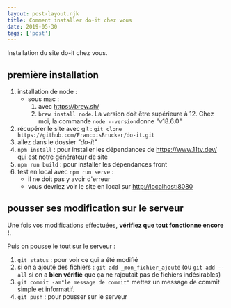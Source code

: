 ```yaml
---
layout: post-layout.njk 
title: Comment installer do-it chez vous
date: 2019-05-30
tags: ['post']
---
```


<!-- résumé : début -->
Installation du site do-it chez vous.
<!-- résumé : fin -->

## première installation

1. installation de node :
   * sous mac : 
      1. avec <https://brew.sh/>
      2. `brew install node`. La version doit être supérieure à 12. Chez moi, la commande `node --version`donne "v18.6.0"
2. récupérer le site avec git : `git clone https://github.com/FrancoisBrucker/do-it.git`
3. allez dans le dossier *"do-it"*
3. `npm install` : pour installer les dépendances de <https://www.11ty.dev/> qui est notre générateur de site
4. `npm run build` : pour installer les dépendances front
5. test en local avec `npm run serve` :
   * il ne doit pas y avoir d'erreur
   * vous devriez voir le site en local sur <http://localhost:8080>

## pousser ses modification sur le serveur

Une fois vos modifications effectuées, **vérifiez que tout fonctionne encore !**.

Puis on pousse le tout sur le serveur :

1. `git status` : pour voir ce qui a été modifié
2. si on a ajouté des fichiers : `git add _mon_fichier_ajouté` (ou `git add --all` si on a **bien vérifié** que ça ne rajoutait pas de fichiers indésirables)
3. `git commit -am"le message de commit"` mettez un message de commit simple et informatif.
4. `git push` : pour pousser sur le serveur
